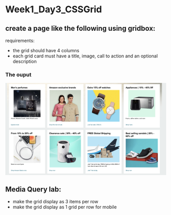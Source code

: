 # Week1_Day3_CSSGrid
## create a page like the following using gridbox:
requirements:
- the grid should have 4 columns
- each grid card must have a title, image, call to action and an optional description

### The ouput
![output](images/Output.png)

## Media Query lab:
- make the grid display as 3 items per row
- make the grid display as 1 grid per row for mobile
